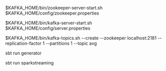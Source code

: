 $KAFKA_HOME/bin/zookeeper-server-start.sh $KAFKA_HOME/config/zookeeper.properties

$KAFKA_HOME/bin/kafka-server-start.sh $KAFKA_HOME/config/server.properties

$KAFKA_HOME/bin/kafka-topics.sh --create --zookeeper localhost:2181 --replication-factor 1 --partitions 1 --topic avg

sbt run generator

sbt run sparkstreaming
